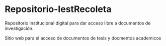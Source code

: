 # Repositorio-IestRecoleta
Repositorio institucional digital para dar acceso libre a documentos de investigación.


Sitio web para el acceso de documentos de tesis y docmentos academicos


